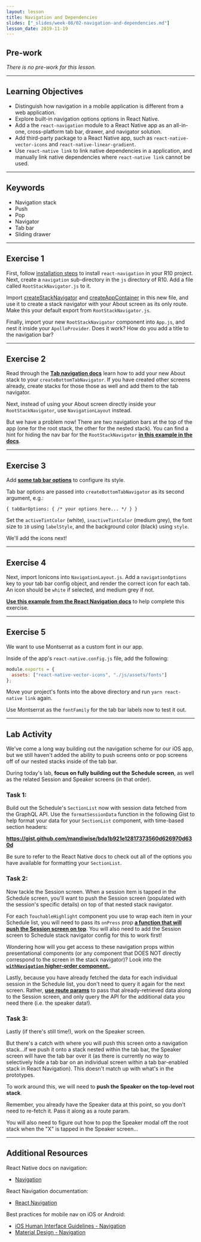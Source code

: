 ```yaml
---
layout: lesson
title: Navigation and Dependencies
slides: ["_slides/week-08/02-navigation-and-dependencies.md"]
lesson_date: 2019-11-19
---
```


## Pre-work

_There is no pre-work for this lesson._

---

## Learning Objectives

- Distinguish how navigation in a mobile application is different from a web application.
- Explore built-in navigation options options in React Native.
- Add a the `react-navigation` module to a React Native app as an all-in-one, cross-platform tab bar, drawer, and navigator solution.
- Add third-party package to a React Native app, such as `react-native-vector-icons` and `react-native-linear-gradient`.
- Use `react-native link` to link native dependencies in a application, and manually link native dependencies where `react-native link` cannot be used.

---

## Keywords

- Navigation stack
- Push
- Pop
- Navigator
- Tab bar
- Sliding drawer

---

## Exercise 1

First, follow [installation steps](https://reactnavigation.org/docs/en/getting-started.html) to install `react-navigation` in your R10 project. Next, create a `navigation` sub-directory in the `js` directory of R10. Add a file called `RootStackNavigator.js` to it.

Import [createStackNavigator](https://reactnavigation.org/docs/en/stack-navigator.html) and [createAppContainer](https://reactnavigation.org/docs/en/app-containers.html#docsNav) in this new file, and use it to create a stack navigator with your About screen as its only route. Make this your default export from `RootStackNavigator.js`.

Finally, import your new `RootStackNavigator` component into `App.js`, and nest it inside your `ApolloProvider`. Does it work? How do you add a title to the navigation bar?

---

## Exercise 2

Read through the **[Tab navigation docs](https://reactnavigation.org/docs/en/tab-based-navigation.html)** learn how to add your new About stack to your `createBottomTabNavigator`. If you have created other screens already, create stacks for those those as well and add them to the tab navigator.

Next, instead of using your About screen directly inside your `RootStackNavigator`, use `NavigationLayout` instead.

But we have a problem now! There are two navigation bars at the top of the app (one for the root stack, the other for the nested stack). You can find a hint for hiding the nav bar for the `RootStackNavigator` **[in this example in the docs](https://reactnavigation.org/docs/en/stack-navigator.html#modal-stacknavigator-with-custom-screen-transitions)**.

---

## Exercise 3

Add **[some tab bar options](https://reactnavigation.org/docs/en/bottom-tab-navigator.html#bottomtabnavigatorconfig)** to configure its style.

Tab bar options are passed into `createBottomTabNavigator` as its second argument, e.g.:

`{ tabBarOptions: { /* your options here... */ } }`

Set the `activeTintColor` (white), `inactiveTintColor` (medium grey), the font size to `10` using `labelStyle`, and the background color (black) using `style`.

We'll add the icons next!

---

## Exercise 4

Next, import Ionicons into `NavigationLayout.js`. Add a `navigationOptions` key to your tab bar config object, and render the correct icon for each tab. An icon should be `white` if selected, and medium grey if not.

**[Use this example from the React Navigation docs](https://reactnavigation.org/docs/en/tab-based-navigation.html#customizing-the-appearance)** to help complete this exercise.

---

## Exercise 5

We want to use Montserrat as a custom font in our app.

Inside of the app's `react-native.config.js` file, add the following:

```js
module.exports = {
  assets: ["react-native-vector-icons", "./js/assets/fonts"]
};
```

Move your project's fonts into the above directory and run `yarn react-native link` again.

Use Montserrat as the `fontFamily` for the tab bar labels now to test it out.

---

## Lab Activity

We've come a long way building out the navigation scheme for our iOS app, but we still haven't added the ability to push screens onto or pop screens off of our nested stacks inside of the tab bar.

During today's lab, **focus on fully building out the Schedule screen**, as well as the related Session and Speaker screens (in that order).

### Task 1:

Build out the Schedule's `SectionList` now with session data fetched from the GraphQL API. Use the `formatSessionData` function in the following Gist to help format your data for your `SectionList` component, with time-based section headers:

**https://gist.github.com/mandiwise/bda1b921e12817373560d626970d630d**

Be sure to refer to the React Native docs to check out all of the options you have available for formatting your `SectionList`.

### Task 2:

Now tackle the Session screen. When a session item is tapped in the Schedule screen, you'll want to push the Session screen (populated with the session's specific details) on top of that nested stack navigator.

For each `TouchableHighlight` component you use to wrap each item in your Schedule list, you will need to pass its `onPress` prop **[a function that will push the Session screen on top](https://reactnavigation.org/docs/en/navigating.html)**. You will also need to add the Session screen to Schedule stack navigator config for this to work first!

Wondering how will you get access to these navigation props within presentational components (or any component that DOES NOT directly correspond to the screen in the stack navigator)? Look into the **[`withNavigation` higher-order component.](https://reactnavigation.org/docs/en/with-navigation.html)**.

Lastly, because you have already fetched the data for each individual session in the Schedule list, you don't need to query it again for the next screen. Rather, **[use route params](https://reactnavigation.org/docs/en/params.html)** to pass that already-retrieved data along to the Session screen, and only query the API for the additional data you need there (i.e. the speaker data!).

### Task 3:

Lastly (if there's still time!), work on the Speaker screen.

But there's a catch with where you will push this screen onto a navigation stack...if we push it onto a stack nested within the tab bar, the Speaker screen will have the tab bar over it (as there is currently no way to selectively hide a tab bar on an individual screen within a tab bar-enabled stack in React Navigation). This doesn't match up with what's in the prototypes.

To work around this, we will need to **push the Speaker on the top-level root stack**.

Remember, you already have the Speaker data at this point, so you don't need to re-fetch it. Pass it along as a route param.

You will also need to figure out how to pop the Speaker modal off the root stack when the "X" is tapped in the Speaker screen...

---

## Additional Resources

React Native docs on navigation:

- [Navigation](https://facebook.github.io/react-native/docs/navigation.html)

React Navigation documentation:

- [React Navigation](https://reactnavigation.org/)

Best practices for mobile nav on iOS or Android:

- [iOS Human Interface Guidelines - Navigation](https://developer.apple.com/ios/human-interface-guidelines/interaction/navigation/)
- [Material Design - Navigation](https://material.google.com/patterns/navigation.html)
